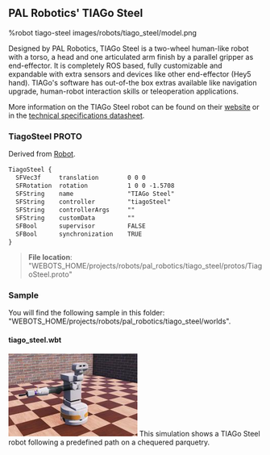 ## PAL Robotics' TIAGo Steel

%robot tiago-steel images/robots/tiago_steel/model.png

Designed by PAL Robotics, TIAGo Steel is a two-wheel human-like robot with a torso, a head and one articulated arm finish by a parallel gripper as end-effector.
It is completely ROS based, fully customizable and expandable with extra sensors and devices like other end-effector (Hey5 hand).
TIAGo's software has out-of-the box extras available like navigation upgrade, human-robot interaction skills or teleoperation applications.

More information on the TIAGo Steel robot can be found on their [website](http://pal-robotics.com/robots/tiago/) or in the [technical specifications datasheet](http://pal-robotics.com/wp-content/uploads/2019/07/Datasheet_TIAGo_Complete.pdf).

### TiagoSteel PROTO

Derived from [Robot](../reference/robot.md).

```
TiagoSteel {
  SFVec3f     translation        0 0 0
  SFRotation  rotation           1 0 0 -1.5708
  SFString    name               "TIAGo Steel"
  SFString    controller         "tiagoSteel"
  SFString    controllerArgs     ""
  SFString    customData         ""
  SFBool      supervisor         FALSE
  SFBool      synchronization    TRUE
}
```

> **File location**: "WEBOTS\_HOME/projects/robots/pal_robotics/tiago_steel/protos/TiagoSteel.proto"

### Sample

You will find the following sample in this folder: "WEBOTS\_HOME/projects/robots/pal_robotics/tiago_steel/worlds".

#### tiago\_steel.wbt

![tiago_steel.wbt.png](images/robots/tiago_steel/tiago_steel.wbt.thumbnail.jpg) This simulation shows a TIAGo Steel robot following a predefined path on a chequered parquetry.

